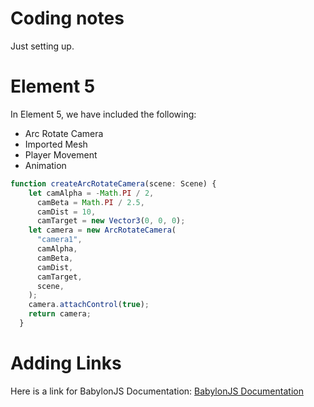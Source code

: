 # Coding notes
Just setting up.

# Element 5
In Element 5, we have included the following:
* Arc Rotate Camera
* Imported Mesh
* Player Movement
* Animation

```typescript
function createArcRotateCamera(scene: Scene) {
    let camAlpha = -Math.PI / 2,
      camBeta = Math.PI / 2.5,
      camDist = 10,
      camTarget = new Vector3(0, 0, 0);
    let camera = new ArcRotateCamera(
      "camera1",
      camAlpha,
      camBeta,
      camDist,
      camTarget,
      scene,
    );
    camera.attachControl(true);
    return camera;
  }
```

# Adding Links
Here is a link for BabylonJS Documentation: [BabylonJS Documentation]("https://doc.babylonjs.com")